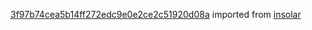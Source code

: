 [3f97b74cea5b14ff272edc9e0e2ce2c51920d08a](https://github.com/insolar/insolar/commit/3f97b74cea5b14ff272edc9e0e2ce2c51920d08a) imported from [insolar](https://github.com/insolar/insolar)
